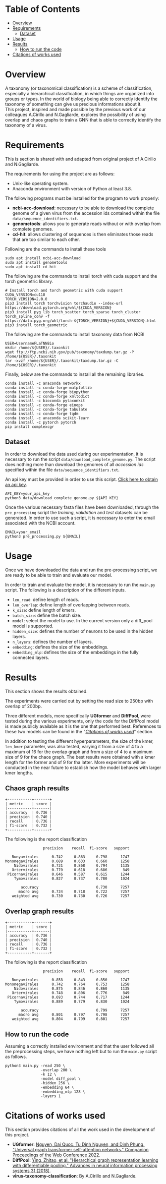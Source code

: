# Table of Contents

* [Overview](#overview)
* [Requirements](#requirements)
  * [Dataset](#dataset)
* [Usage](#usage)
* [Results](#results)
  * [How to run the code](#how-to-run-the-code)
* [Citations of works used](#citations-of-works-used)

# Overview
A taxonomy (or taxonomical classification) is a scheme of classification, especially a hierarchical classification, in which things are organized into groups or types.
In the world of biology being able to correctly identify the taxonomy of something can give us precious informations about it.\
This project, inspired and made possible by the previous work of our colleagues A.Cirillo and N.Gagliarde, explores the possibility
of using overlap and chaos graphs to train a GNN that is able to correctly identify the taxonomy of a virus.

# Requirements
This is section is shared with and adapted from original project of A.Cirillo and N.Gagliarde.

The requirements for using the project are as follows:
* Unix-like operating system.
* Anaconda environment with version of Python at least 3.8.

The following programs must be installed for the program to work properly:
- **ncbi-acc-download**: necessary to be able to download the complete genome of a given virus from the accession 
ids contained within the file ```data/sequence_identifiers.txt```.
- **genometools**: allows you to generate reads without or with overlap from complete genomes.
- **cd-hit**: allows clustering of sequences is then eliminates those reads that are too similar to each other.

Following are the commands to install these tools

```shell
sudo apt install ncbi-acc-download
sudo apt install genometools
sudo apt install cd-hit
```

The following are the commands to install torch with cuda support and the torch geometric library.

```shell
# Install torch and torch geometric with cuda support
CUDA_VERSION=cu118
TORCH_VERSION=2.0.0
pip3 install torch torchvision torchaudio --index-url https://download.pytorch.org/whl/${CUDA_VERSION}
pip3 install pyg_lib torch_scatter torch_sparse torch_cluster torch_spline_conv -f https://data.pyg.org/whl/torch-${TORCH_VERSION}+${CUDA_VERSION}.html
pip3 install torch_geometric
```

The following are the commands to install taxonomy data from NCBI

```shell
USER=UsernameFLaTNNBio
mkdir /home/${USER}/.taxonkit
wget ftp://ftp.ncbi.nih.gov/pub/taxonomy/taxdump.tar.gz -P /home/${USER}/.taxonkit
tar -xvzf /home/${USER}/.taxonkit/taxdump.tar.gz -C /home/${USER}/.taxonkit
```

Finally, below are the commands to install all the remaining libraries.

```shell
conda install -c anaconda networkx
conda install -c conda-forge matplotlib
conda install -c conda-forge biopython
conda install -c conda-forge xmltodict
conda install -c bioconda pytaxonkit
conda install -c conda-forge einops
conda install -c conda-forge tabulate
conda install -c conda-forge tqdm
conda install -c anaconda scikit-learn
conda install -c pytorch pytorch
pip install complexcgr
```

## Dataset

In order to download the data used during our experimentation, it is necessary to run the script 
```data/download_complete_genome.py```. The script does nothing more than download the genomes of all 
*accession ids* specified within the file ```data/sequence_identifiers.txt```.

An api key must be provided in order to use this script.
[Click here to obtain an api key](https://support.nlm.nih.gov/knowledgebase/article/KA-05317/en-us).

```shell
API_KEY=your_api_key
python3 data/download_complete_genome.py ${API_KEY}
```

Once the various necessary fasta files have been downloaded, through the ```pre_processing``` script the *training*, 
*validation* and *test* datasets can be generated.
In order to use such a script, it is necessary to enter the email associated with the NCBI account.

```shell
EMAIL=your_email
python3 pre_processing.py ${EMAIL}
```

# Usage

Once we have downloaded the data and run the pre-processing script, we are ready to be able to train and 
evaluate our model.

In order to train and evaluate the model, it is necessary to run the ```main.py``` script.
The following is a description of the different inputs.

* ```len_read```: define length of reads.
* ```len_overlap```: define length of overlapping between reads.
* ```k_size```: define length of kmers.
* ```batch_size```: define the batch size.
* ```model```: select the model to use. In the current version only a diff_pool model is supported.
* ```hidden_size```: defines the number of neurons to be used in the hidden layers.
* ```n_layers```: defines the number of layers.
* ```embedding```: defines the size of the embeddings. 
* ```embedding_mlp```: defines the size of the embeddings in the fully connected layers. 

# Results

This section shows the results obtained.

The experiments were carried out by setting the read size to 250bp with overlap of 200bp.

Three different models, more specifically **UGformer** and **DiffPool**, were tested during the various 
experiments, only the code for the DiffPool model is made publicly available as it is the one that performed best. References to these two models can be found in the "*[Citations of works used](#citations-of-works-used)*" 
section. 

In addition to testing the different hyperparameters, the size of the kmer, ```len_kmer``` parameter, was also tested, 
varying it from a size of 4 to a maximum of 16 for the overlap graph and from a size of 4 to a maximum size of 9 for the chaos graph.
The best results were  obtained with a kmer length for the former and of 9 for tha latter. More experiments will be conducted in the near future to establish how the model behaves with larger kmer lengths.

## Chaos graph results

```shell
+-----------+-------+
| metric    | score |
|-----------+-------|
| accuracy  | 0.736 |
| precision | 0.740 |
| recall    | 0.736 |
| f1-score  | 0.732 |
+-----------+-------+
```

The following is the report classification

```shell
                 precision    recall  f1-score   support

   Bunyavirales      0.742     0.863     0.798      1747
Mononegavirales      0.689     0.633     0.660      1258
    Nidovirales      0.731     0.868     0.794      1135
   Ortervirales      0.770     0.618     0.686       849
 Picornavirales      0.646     0.587     0.615      1244
    Tymovirales      0.827     0.737     0.780      1024

       accuracy                          0.730      7257
      macro avg      0.734     0.718     0.722      7257
   weighted avg      0.730     0.730     0.726      7257

```

## Overlap graph results

```shell
+-----------+-------+
| metric    | score |
|-----------+-------|
| accuracy  | 0.736 |
| precision | 0.740 |
| recall    | 0.736 |
| f1-score  | 0.732 |
+-----------+-------+
```

The following is the report classification

```shell
                 precision    recall  f1-score   support

   Bunyavirales      0.858     0.843     0.850      1747
Mononegavirales      0.742     0.764     0.753      1258
    Nidovirales      0.875     0.846     0.860      1135
   Ortervirales      0.748     0.806     0.776       849
 Picornavirales      0.693     0.744     0.717      1244
    Tymovirales      0.889     0.779     0.830      1024

       accuracy                          0.799      7257
      macro avg      0.801     0.797     0.798      7257
   weighted avg      0.804     0.799     0.801      7257

```


## How to run the code

Assuming a correctly installed environment and that the user followed all the preprocessing steps, we have nothing left but to run the ```main.py``` script as follows.

```shell
python3 main.py -read 250 \
                -overlap 200 \
                -k 12 \
                -model diff_pool \
                -hidden 256 \
                -embedding 64 \
                -embedding_mlp 128 \
                -layers 1
```

# Citations of works used

This section provides citations of all the work used in the development of this project.

* **UGformer**: [Nguyen, Dai Quoc, Tu Dinh Nguyen, and Dinh Phung. "Universal graph transformer self-attention networks." 
Companion Proceedings of the Web Conference 2022](https://arxiv.org/abs/1909.11855).
* **DiffPool**: [Ying, Zhitao, et al. "Hierarchical graph representation learning with differentiable pooling." 
Advances in neural information processing systems 31 (2018)](https://arxiv.org/abs/1806.08804).
* **virus-taxonomy-classification**: By A.Cirillo and N.Gagliarde.

